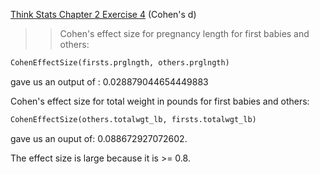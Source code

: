 [Think Stats Chapter 2 Exercise 4](http://greenteapress.com/thinkstats2/html/thinkstats2003.html#toc24) (Cohen's d)

>> Cohen's effect size for pregnancy length for first babies and others: 

```python
CohenEffectSize(firsts.prglngth, others.prglngth)
```

gave us an output of : 0.028879044654449883



Cohen's effect size for total weight in pounds for first babies and others:

```python
CohenEffectSize(others.totalwgt_lb, firsts.totalwgt_lb)

```

gave us an ouput of: 0.088672927072602. 

The effect size is large because it is >= 0.8. 
